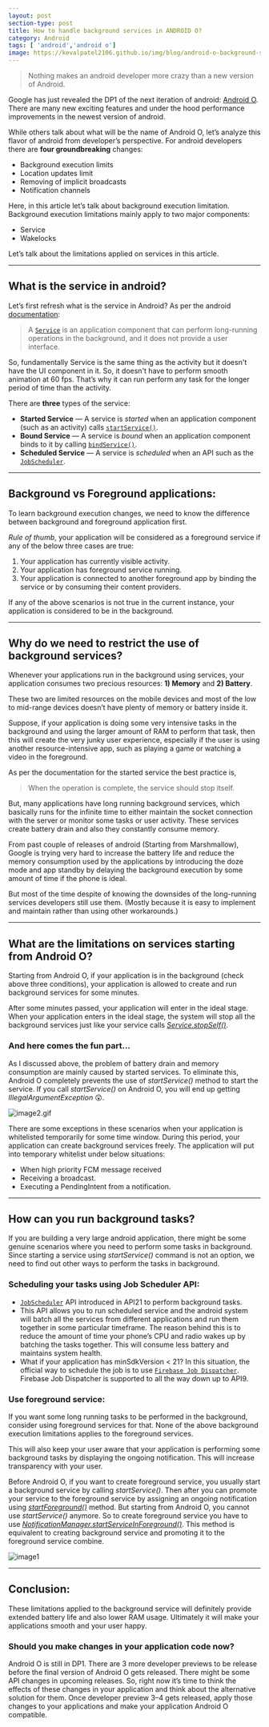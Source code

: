 ```yaml
---
layout: post
section-type: post
title: How to handle background services in ANDROID O?
category: Android
tags: [ 'android','android o']
image: https://kevalpatel2106.github.io/img/blog/android-o-background-service/image.png 
---
```


> Nothing makes an android developer more crazy than a new version of Android.

Google has just revealed the DP1 of the next iteration of android: [Android O](https://developer.android.com/preview/index.html). There are many new exciting features and under the hood performance improvements in the newest version of android.

While others talk about what will be the name of Android O, let’s analyze this flavor of android from developer’s perspective. For android developers there are **four groundbreaking** changes:

*   Background execution limits
*   Location updates limit
*   Removing of implicit broadcasts
*   Notification channels

Here, in this article let’s talk about background execution limitation. Background execution limitations mainly apply to two major components:

*   Service
*   Wakelocks

Let’s talk about the limitations applied on services in this article.

* * *

## What is the service in android?

Let’s first refresh what is the service in Android? As per the android [documentation](https://developer.android.com/guide/components/services.html):

> A [`Service`](https://developer.android.com/reference/android/app/Service.html) is an application component that can perform long-running operations in the background, and it does not provide a user interface.

So, fundamentally Service is the same thing as the activity but it doesn't have the UI component in it. So, it doesn't have to perform smooth animation at 60 fps. That’s why it can run perform any task for the longer period of time than the activity.

There are **three** types of the service:

*   **Started Service** — A service is _started_ when an application component (such as an activity) calls [`startService()`](https://developer.android.com/reference/android/content/Context.html#startService%28android.content.Intent%29).
*   **Bound Service** — A service is _bound_ when an application component binds to it by calling [`bindService()`](https://developer.android.com/reference/android/content/Context.html#bindService%28android.content.Intent,%20android.content.ServiceConnection,%20int%29).
*   **Scheduled Service** — A service is _scheduled_ when an API such as the [`JobScheduler`](https://developer.android.com/reference/android/app/job/JobScheduler.html).

* * *

## Background vs Foreground applications:

To learn background execution changes, we need to know the difference between background and foreground application first.

_Rule of thumb_, your application will be considered as a foreground service if any of the below three cases are true:

1.  Your application has currently visible activity.
2.  Your application has foreground service running.
3.  Your application is connected to another foreground app by binding the service or by consuming their content providers.

If any of the above scenarios is not true in the current instance, your application is considered to be in the background.

* * *

## Why do we need to restrict the use of background services?

Whenever your applications run in the background using services, your application consumes two precious resources: **1) Memory** and **2) Battery**.

These two are limited resources on the mobile devices and most of the low to mid-range devices doesn’t have plenty of memory or battery inside it.

Suppose, if your application is doing some very intensive tasks in the background and using the larger amount of RAM to perform that task, then this will create the very junky user experience, especially if the user is using another resource-intensive app, such as playing a game or watching a video in the foreground.

As per the documentation for the started service the best practice is,

> When the operation is complete, the service should stop itself.

But, many applications have long running background services, which basically runs for the infinite time to either maintain the socket connection with the server or monitor some tasks or user activity. These services create battery drain and also they constantly consume memory.

From past couple of releases of android (Starting from Marshmallow), Google is trying very hard to increase the battery life and reduce the memory consumption used by the applications by introducing the doze mode and app standby by delaying the background execution by some amount of time if the phone is ideal.

But most of the time despite of knowing the downsides of the long-running services developers still use them. (Mostly because it is easy to implement and maintain rather than using other workarounds.)

* * *

## What are the limitations on services starting from Android O?

Starting from Android O, if your application is in the background (check above three conditions), your application is allowed to create and run background services for some minutes.

After some minutes passed, your application will enter in the ideal stage. When your application enters in the ideal stage, the system will stop all the background services just like your service calls [_Service.stopSelf()_](https://developer.android.com/reference/android/app/Service.html#stopSelf%28%29).

### And here comes the fun part…

As I discussed above, the problem of battery drain and memory consumption are mainly caused by started services. To eliminate this, Android O completely prevents the use of _startService()_ method to start the service. If you call _startService()_ on Android O, you will end up getting _IllegalArgumentException_ 😲.

![image2.gif](https://kevalpatel2106.github.io/img/blog/android-o-background-service/image2.gif)

There are some exceptions in these scenarios when your application is whitelisted temporarily for some time window. During this period, your application can create background services freely. The application will put into temporary whitelist under below situations:

*   When high priority FCM message received
*   Receiving a broadcast.
*   Executing a PendingIntent from a notification.

* * *

## How can you run background tasks?

If you are building a very large android application, there might be some genuine scenarios where you need to perform some tasks in background. Since starting a service using _startService()_ command is not an option, we need to find out other ways to perform the tasks in background.

### Scheduling your tasks using Job Scheduler API:

*   [`JobScheduler`](https://developer.android.com/reference/android/app/job/JobScheduler.html) API introduced in API21 to perform background tasks.
*   This API allows you to run scheduled service and the android system will batch all the services from different applications and run them together in some particular timeframe. The reason behind this is to reduce the amount of time your phone’s CPU and radio wakes up by batching the tasks together. This will consume less battery and maintains system health.
*   What if your application has minSdkVersion < 21? In this situation, the official way to schedule the job is to use [`Firebase Job Dispatcher`](https://github.com/firebase/firebase-jobdispatcher-android). Firebase Job Dispatcher is supported to all the way down up to API9.

### Use foreground service:

If you want some long running tasks to be performed in the background, consider using foreground services for that. None of the above background execution limitations applies to the foreground services.

This will also keep your user aware that your application is performing some background tasks by displaying the ongoing notification. This will increase transparency with your user.

Before Android O, if you want to create foreground service, you usually start a background service by calling _startService()_. Then after you can promote your service to the foreground service by assigning an ongoing notification using [_startForeground()_](https://developer.android.com/reference/android/app/Service.html#startForeground%28int,%20android.app.Notification%29) method. But starting from Android O, you cannot use _startService()_ anymore. <span class="markup--quote markup--p-quote is-me">So to create foreground service you have to use [_NotificationManager.startServiceInForeground()_](https://developer.android.com/reference/android/app/NotificationManager.html#startServiceInForeground%28android.content.Intent,%20int,%20android.app.Notification%29). This method is equivalent to creating background service and promoting it to the foreground service combine.</span>

![image1](https://kevalpatel2106.github.io/img/blog/android-o-background-service/image1.gif)

* * *

## **Conclusion:**

These limitations applied to the background service will definitely provide extended battery life and also lower RAM usage. Ultimately it will make your applications smooth and your user happy.

### Should you make changes in your application code now?

Android O is still in DP1\. There are 3 more developer previews to be release before the final version of Android O gets released. There might be some API changes in upcoming releases. So, right now it’s time to think the effects of these changes in your application and think about the alternative solution for them. Once developer preview 3–4 gets released, apply those changes to your applications and make your application Android O compatible.